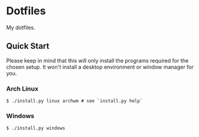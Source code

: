 # Dotfiles

My dotfiles.

## Quick Start
Please keep in mind that this will only install the programs required for the chosen setup. It won't install a desktop environment or window manager for you.
### Arch Linux
```console
$ ./install.py linux archwm # see `install.py help`
```
### Windows
```console
$ ./install.py windows
```
